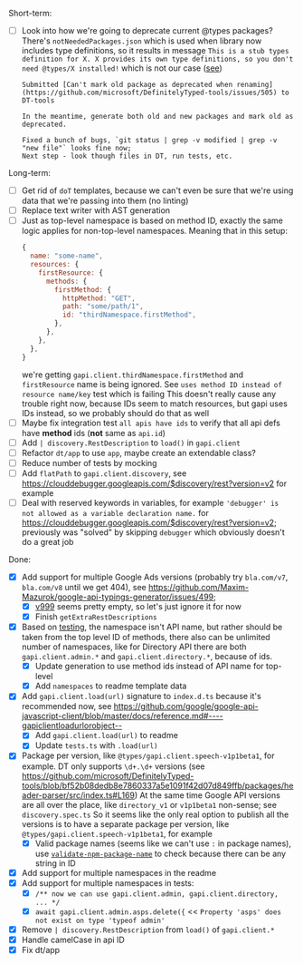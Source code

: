 Short-term:

- [ ] Look into how we're going to deprecate current @types packages?
      There's `notNeededPackages.json` which is used when library now includes type definitions, so it results in message `This is a stub types definition for X. X provides its own type definitions, so you don't need @types/X installed!` which is not our case ([see](https://github.com/microsoft/DefinitelyTyped-tools))

      Submitted [Can't mark old package as deprecated when renaming](https://github.com/microsoft/DefinitelyTyped-tools/issues/505) to DT-tools

      In the meantime, generate both old and new packages and mark old as deprecated.

      Fixed a bunch of bugs, `git status | grep -v modified | grep -v "new file"` looks fine now;
      Next step - look though files in DT, run tests, etc.

Long-term:

- [ ] Get rid of `doT` templates, because we can't even be sure that we're using data that we're passing into them (no linting)
- [ ] Replace text writer with AST generation
- [ ] Just as top-level namespace is based on method ID, exactly the same logic applies for non-top-level namespaces. Meaning that in this setup:
  ```js
  {
    name: "some-name",
    resources: {
      firstResource: {
        methods: {
          firstMethod: {
            httpMethod: "GET",
            path: "some/path/1",
            id: "thirdNamespace.firstMethod",
          },
        },
      },
    },
  }
  ```
  we're getting `gapi.client.thirdNamespace.firstMethod` and `firstResource` name is being ignored.
  See `uses method ID instead of resource name/key` test which is failing
  This doesn't really cause any trouble right now, because IDs seem to match resources, but gapi uses IDs instead, so we probably should do that as well
- [ ] Maybe fix integration test `all apis have ids` to verify that all api defs have **method** ids (**not** same as `api.id`)
- [ ] Add `| discovery.RestDescription` to `load()` in `gapi.client`
- [ ] Refactor `dt/app` to use `app`, maybe create an extendable class?
- [ ] Reduce number of tests by mocking
- [ ] Add `flatPath` to `gapi.client.discovery`, see https://clouddebugger.googleapis.com/$discovery/rest?version=v2 for example
- [ ] Deal with reserved keywords in variables, for example `'debugger' is not allowed as a variable declaration name.` for https://clouddebugger.googleapis.com/$discovery/rest?version=v2; previously was "solved" by skipping `debugger` which obviously doesn't do a great job

Done:

- [x] Add support for multiple Google Ads versions (probably try `bla.com/v7`, `bla.com/v8` until we get 404), see https://github.com/Maxim-Mazurok/google-api-typings-generator/issues/499;
  - [x] [v999](https://googleads.googleapis.com/$discovery/rest) seems pretty empty, so let's just ignore it for now
  - [x] Finish `getExtraRestDescriptions`
- [x] Based on [testing](https://github.com/Maxim-Mazurok/gapi/blob/16cb1357d442335f71bf0525976a5313de11be3a/client/test/modules.karma.js#L100), the namespace isn't API name, but rather should be taken from the top level ID of methods, there also can be unlimited number of namespaces, like for Directory API there are both `gapi.client.admin.*` and `gapi.client.directory.*`, because of ids.
  - [x] Update generation to use method ids instead of API name for top-level
  - [x] Add `namespaces` to readme template data
- [x] Add `gapi.client.load(url)` signature to `index.d.ts` because it's recommended now, see https://github.com/google/google-api-javascript-client/blob/master/docs/reference.md#----gapiclientloadurlorobject--
  - [x] Add `gapi.client.load(url)` to readme
  - [x] Update `tests.ts` with `.load(url)`
- [x] Package per version, like `@types/gapi.client.speech-v1p1beta1`, for example.
      DT only supports `\d+.\d+` versions (see https://github.com/microsoft/DefinitelyTyped-tools/blob/bf52b08dedb8e7860337a5e1091f42d07d849ffb/packages/header-parser/src/index.ts#L169)
      At the same time Google API versions are all over the place, like `directory_v1` or `v1p1beta1` non-sense; see `discovery.spec.ts`
      So it seems like the only real option to publish all the versions is to have a separate package per version, like `@types/gapi.client.speech-v1p1beta1`, for example
  - [x] Valid package names (seems like we can't use `:` in package names), use [`validate-npm-package-name`](https://www.npmjs.com/package/validate-npm-package-name) to check because there can be any string in ID
- [x] Add support for multiple namespaces in the readme
- [x] Add support for multiple namespaces in tests:
  - [x] `/** now we can use gapi.client.admin, gapi.client.directory, ... */`
  - [x] `await gapi.client.admin.asps.delete({` << `Property 'asps' does not exist on type 'typeof admin'`
- [x] Remove `| discovery.RestDescription` from `load()` of `gapi.client.*`
- [x] Handle camelCase in api ID
- [x] Fix dt/app
